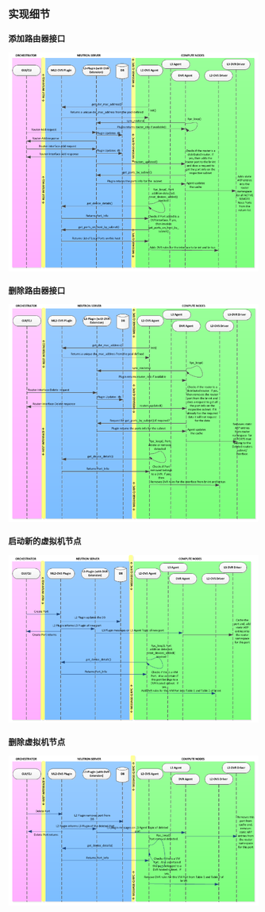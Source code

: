 ## 实现细节

### 添加路由器接口
![](../_images/dvr_Router-add-interface-flow-that-triggers-different-Plugins-agents.png)


### 删除路由器接口
![](../_images/dvr_Router-interface-delete-Flow-that-triggers-different-Plugin-Agent.png)


### 启动新的虚拟机节点
![](../_images/dvr_VM-Port-Create-Flow-with-DVR.png)

### 删除虚拟机节点
![](../_images/dvr_VM-Port-Delete-Flow-with-DVR.png)
